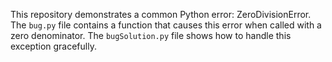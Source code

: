 This repository demonstrates a common Python error: ZeroDivisionError. The `bug.py` file contains a function that causes this error when called with a zero denominator.  The `bugSolution.py` file shows how to handle this exception gracefully.